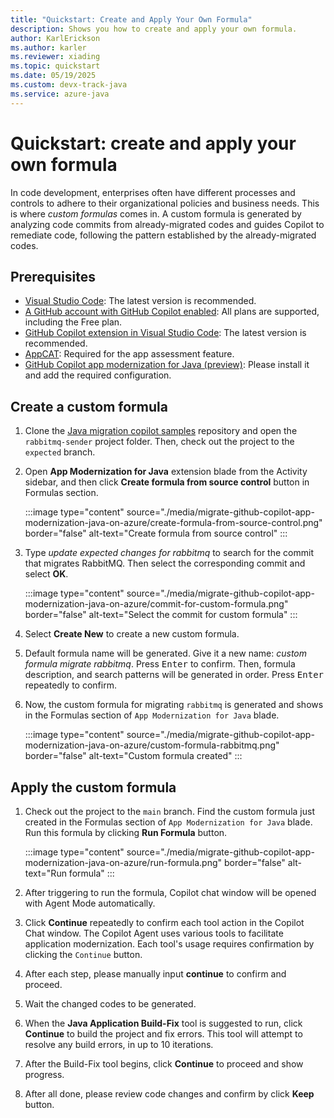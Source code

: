 ```yaml
---
title: "Quickstart: Create and Apply Your Own Formula"
description: Shows you how to create and apply your own formula.
author: KarlErickson
ms.author: karler
ms.reviewer: xiading
ms.topic: quickstart
ms.date: 05/19/2025
ms.custom: devx-track-java
ms.service: azure-java
---
```


# Quickstart: create and apply your own formula

In code development, enterprises often have different processes and controls to adhere to their organizational policies and business needs. This is where *custom formulas* comes in. A custom formula is generated by analyzing code commits from already-migrated codes and guides Copilot to remediate code, following the pattern established by the already-migrated codes.

## Prerequisites

- [Visual Studio Code](https://code.visualstudio.com/): The latest version is recommended.
- [A GitHub account with GitHub Copilot enabled](https://github.com/features/copilot): All plans are supported, including the Free plan.
- [GitHub Copilot extension in Visual Studio Code](https://code.visualstudio.com/docs/copilot/overview): The latest version is recommended.
- [AppCAT](https://aka.ms/appcat-install): Required for the app assessment feature.
- [GitHub Copilot app modernization for Java (preview)](migrate-github-copilot-app-modernization-java-on-azure-get-started-use-managed-identities-instead-of-passwords.md#install): Please install it and add the required configuration.

## Create a custom formula

1. Clone the [Java migration copilot samples](https://github.com/Azure-Samples/java-migration-copilot-samples) repository and open the `rabbitmq-sender` project folder. Then, check out the project to the `expected` branch.

1. Open **App Modernization for Java** extension blade from the Activity sidebar, and then click **Create formula from source control** button in Formulas section.

   :::image type="content" source="./media/migrate-github-copilot-app-modernization-java-on-azure/create-formula-from-source-control.png" border="false" alt-text="Create formula from source control" :::

1. Type *update expected changes for rabbitmq* to search for the commit that migrates RabbitMQ. Then select the corresponding commit and select **OK**.

   :::image type="content" source="./media/migrate-github-copilot-app-modernization-java-on-azure/commit-for-custom-formula.png" border="false" alt-text="Select the commit for custom formula" :::

1. Select **Create New** to create a new custom formula.

1. Default formula name will be generated. Give it a new name: *custom formula migrate rabbitmq*. Press <kbd>Enter</kbd> to confirm. Then, formula description, and search patterns will be generated in order. Press <kbd>Enter</kbd> repeatedly to confirm.

1. Now, the custom formula for migrating `rabbitmq` is generated and shows in the Formulas section of `App Modernization for Java` blade.

   :::image type="content" source="./media/migrate-github-copilot-app-modernization-java-on-azure/custom-formula-rabbitmq.png" border="false" alt-text="Custom formula created" :::

## Apply the custom formula

1. Check out the project to the `main` branch. Find the custom formula just created in the Formulas section of `App Modernization for Java` blade. Run this formula by clicking **Run Formula** button.

   :::image type="content" source="./media/migrate-github-copilot-app-modernization-java-on-azure/run-formula.png" border="false" alt-text="Run formula" :::

1. After triggering to run the formula, Copilot chat window will be opened with Agent Mode automatically.

1. Click **Continue** repeatedly to confirm each tool action in the Copilot Chat window. The Copilot Agent uses various tools to facilitate application modernization. Each tool's usage requires confirmation by clicking the `Continue` button.

1. After each step, please manually input **continue** to confirm and proceed.

1. Wait the changed codes to be generated.

1. When the **Java Application Build-Fix** tool is suggested to run, click **Continue** to build the project and fix errors. This tool will attempt to resolve any build errors, in up to 10 iterations.

1. After the Build-Fix tool begins, click **Continue** to proceed and show progress.

1. After all done, please review code changes and confirm by click **Keep** button.
